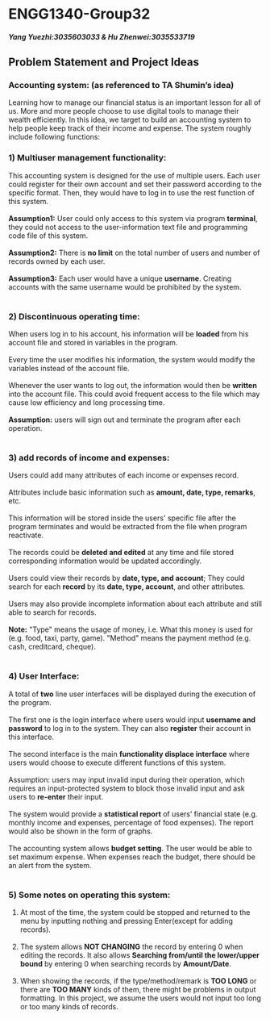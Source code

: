 # ENGG1340-Group32
#### *Yang Yuezhi:3035603033 & Hu Zhenwei:3035533719* 

## Problem Statement and Project Ideas 
  
### Accounting system: (as referenced to TA Shumin’s idea)

Learning how to manage our financial status is an important lesson for all of us. More and more people choose to use digital tools to manage their wealth efficiently. In this idea, we target to build an accounting system to help people keep track of their income and expense. 
The system roughly include following functions:

### 1)    Multiuser management functionality:
This accounting system is designed for the use of multiple users. Each user could register for their own account and set their password according to the specific format. Then, they would have to log in to use the rest function of this system.<br><br>
**Assumption1:**  User could only access to this system via program **terminal**, they could not access to the user-information text file and programming code file of this system.<br><br>
**Assumption2:**  There is **no limit** on the total number of users and number of records owned by each user.<br><br>
**Assumption3:**  Each user would have a unique **username**. Creating accounts with the same username would be prohibited by the system.
<br><br>

### 2)    Discontinuous operating time:
When users log in to his account, his information will be **loaded** from his account file and stored in variables in the program. <br><br> Every time the user modifies his information, the system would modify the variables instead of the account file. <br><br> Whenever the user wants to log out, the information would then be **written** into the account file. This could avoid frequent access to the file which may cause low efficiency and long processing time.<br><br>**Assumption:** users will sign out and terminate the program after each operation.
<br><br>
### 3)    add records of income and expenses:
Users could add many attributes of each income or expenses record.<br><br>Attributes include basic information such as **amount, date, type, remarks**, etc.<br><br>This information will be stored inside the users' specific file after the program terminates and would be extracted from the file when program reactivate.<br><br>
The records could be **deleted and edited** at any time and file stored corresponding information would be updated accordingly.<br><br>
Users could view their records by **date, type, and account**; They could search for each **record** by its **date, type, account**, and other attributes.<br><br>Users may also provide incomplete information about each attribute and still able to search for records. <br><br>
**Note:** "Type" means the usage of money, i.e. What this money is used for (e.g. food, taxi, party, game). "Method" means the payment method (e.g. cash, creditcard, cheque).
<br><br>
### 4) User Interface:
A total of **two** line user interfaces will be displayed during the execution of the program.<br><br>The first one is the login interface where users would input **username and password** to log in to the system. They can also **register** their account in this interface.<br><br>The second interface is the main **functionality displace interface** where users would choose to execute different functions of this system.<br><br> Assumption: users may input invalid input during their operation, which requires an input-protected system to block those invalid input and ask users to **re-enter** their input.<br><br>
The system would provide a **statistical report** of users’ financial state (e.g. monthly income and expenses, percentage of food expenses). The report would also be shown in the form of graphs.<br><br> 
The accounting system allows **budget setting**. The user would be able to set maximum expense. When expenses reach the budget, there should be an alert from the system.
<br><br>
### 5) Some notes on operating this system:
1. At most of the time, the system could be stopped and returned to the menu by inputting nothing and pressing Enter(except for adding records). <br><br>
2. The system allows **NOT CHANGING** the record by entering 0 when editing the records. It also allows **Searching from/until the lower/upper bound** by entering 0 when searching records by **Amount/Date**.  <br><br>
3. When showing the records, if the type/method/remark is **TOO LONG** or there are **TOO MANY** kinds of them, there might be problems in output formatting. In this project, we assume the users would not input too long or too many kinds of records.

